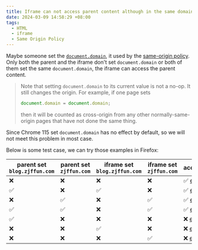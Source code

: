 ```yaml
---
title: Iframe can not access parent content although in the same domain
date: 2024-03-09 14:58:29 +08:00
tags:
  - HTML
  - iframe
  - Same Origin Policy
---
```


Maybe someone set the [`document.domain`](https://developer.mozilla.org/en-US/docs/Web/API/Document/domain), it used by the [same-origin policy](https://developer.mozilla.org/en-US/docs/Web/Security/Same-origin_policy). Only both the parent and the iframe don't set `document.domain` or both of them set the same `document.domain`, the iframe can access the parent content.

> Note that setting `document.domain` to its current value is not a no-op. It
> still changes the origin. For example, if one page sets
>
> ```js
> document.domain = document.domain;
> ```
>
> then it will be counted as cross-origin from any other normally-same-origin pages that
> have not done the same thing.

Since Chrome 115 set `document.domain` has no effect by default, so we will not meet this problem in most case.

Below is some test case, we can try those examples in Firefox:

parent set `blog.zjffun.com` | parent set `zjffun.com` | iframe set `blog.zjffun.com` | iframe set `zjffun.com` | accessible
--- | --- | --- | --- | ---
❌ | ❌ | ❌ | ❌ | ✅ [example](https://blog.zjffun.com/blogs/demo/iframe-can-not-access-parent-content-although-in-the-same-domain/parent.html)
✅ | ❌ | ✅ | ❌ | ✅ [example](https://blog.zjffun.com/blogs/demo/iframe-can-not-access-parent-content-although-in-the-same-domain/parent.html?set-parent-domain-1=true&set-iframe-domain-1=true)
❌ | ✅ | ❌ | ✅ | ✅ [example](https://blog.zjffun.com/blogs/demo/iframe-can-not-access-parent-content-although-in-the-same-domain/parent.html?set-parent-domain-2=true&set-iframe-domain-2=true)
✅ | ✅ | ❌ | ✅ | ✅ [example](https://blog.zjffun.com/blogs/demo/iframe-can-not-access-parent-content-although-in-the-same-domain/parent.html?set-parent-domain-1=true&set-parent-domain-2=true&set-iframe-domain-2=true)
✅ | ❌ | ❌ | ❌ | ❌ [example](https://blog.zjffun.com/blogs/demo/iframe-can-not-access-parent-content-although-in-the-same-domain/parent.html?set-parent-domain-1=true)
❌ | ❌ | ✅ | ❌ | ❌ [example](https://blog.zjffun.com/blogs/demo/iframe-can-not-access-parent-content-although-in-the-same-domain/parent.html?&set-iframe-domain-1=true)
❌ | ❌ | ❌ | ✅ | ❌ [example](https://blog.zjffun.com/blogs/demo/iframe-can-not-access-parent-content-although-in-the-same-domain/parent.html?&set-iframe-domain-2=true)
